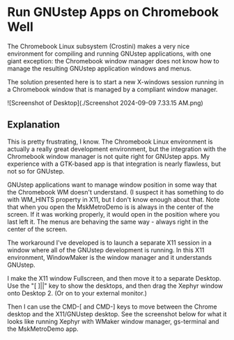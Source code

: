 # Run GNUstep Apps on Chromebook Well

The Chromebook Linux subsystem (Crostini) makes a very nice environment for compiling and running GNUstep applications, with one giant exception: the Chromebook window manager does not know how to manage the resulting GNUstep application windows and menus.

The solution presented here is to start a new X-windows session running in a Chromebook window that is managed by a compliant window manager.

![Screenshot of Desktop](./Screenshot 2024-09-09 7.33.15 AM.png)

## Explanation

This is pretty frustrating, I know. The Chromebook Linux environment is actually a really great development environment, but the integration with the Chromebook window manager is not quite right for GNUstep apps. My experience with a GTK-based app is that integration is nearly flawless, but not so for GNUstep.

GNUstep applications want to manage window position in some way that the Chromebook WM doesn't understand. (I suspect it has something to do with WM_HINTS property in X11, but I don't know enough about that. Note that when you open the MskMetroDemo is is always in the center of the screen. If it was working properly, it would open in the position where you last left it. The menus are behaving the same way - always right in the center of the screen.

The workaround I've developed is to launch a separate X11 session in a window where all of the GNUstep development is running. In this X11 environment, WindowMaker is the window manager and it understands GNUstep.

I make the X11 window Fullscreen, and then move it to a separate Desktop. Use the "[ ]||" key to show the desktops, and then drag the Xephyr window onto Desktop 2. (Or on to your external monitor.)

Then I can use the CMD-[ and CMD-] keys to move between the Chrome desktop and the X11/GNUstep desktop. See the screenshot below for what it looks like running Xephyr with WMaker window manager, gs-terminal and the MskMetroDemo app.


